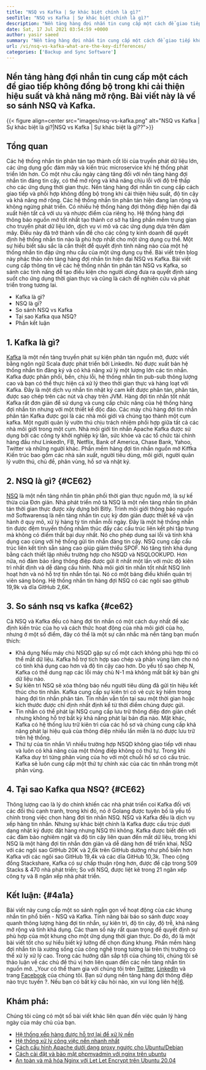 ```yaml
---
title: "NSQ vs Kafka | Sự khác biệt chính là gì?" 
seoTitle: "NSQ vs Kafka | Sự khác biệt chính là gì?" 
description: "Nền tảng hàng đợi nhắn tin cung cấp một cách để giao tiếp không đồng bộ. Bài viết này là về sự khác biệt của hệ thống hàng đợi tin nhắn phân tán NSQ và Kafka." 
date: Sat, 17 Jul 2021 03:54:59 +0000
author: yasir saeed
summary: "Nền tảng hàng đợi nhắn tin cung cấp một cách để giao tiếp không đồng bộ trong khi cải thiện hiệu suất và khả năng mở rộng. Bài viết này là về so sánh NSQ và Kafka." 
url: /vi/nsq-vs-kafka-what-are-the-key-differences/
categories: ['Backup and Sync Software']
---
```


## Nền tảng hàng đợi nhắn tin cung cấp một cách để giao tiếp không đồng bộ trong khi cải thiện hiệu suất và khả năng mở rộng. Bài viết này là về so sánh NSQ và Kafka.

{{< figure align=center src="images/nsq-vs-kafka.png" alt="NSQ vs Kafka | Sự khác biệt là gì?|NSQ vs Kafka | Sự khác biệt là gì??">}}


## **Tổng quan**
Các hệ thống nhắn tin phân tán tạo thành cốt lõi của truyền phát dữ liệu lớn, các ứng dụng gốc đám mây và kiến ​​trúc microservice khi hệ thống phát triển lớn hơn. Có một nhu cầu ngày càng tăng đối với nền tảng hàng đợi nhắn tin đáng tin cậy, có thể mở rộng và khả năng chịu lỗi với độ trễ thấp cho các ứng dụng thời gian thực. Nền tảng hàng đợi nhắn tin cung cấp cách giao tiếp và phối hợp không đồng bộ trong khi cải thiện hiệu suất, độ tin cậy và khả năng mở rộng.
Các hệ thống nhắn tin phân tán hiện đang lan rộng và không ngừng phát triển. Có nhiều hệ thống hàng đợi thông điệp hiện đại đã xuất hiện tất cả với ưu và nhược điểm của riêng họ. Hệ thống hàng đợi thông báo nguồn mở tốt nhất tạo thành cơ sở hạ tầng phần mềm trung gian cho truyền phát dữ liệu lớn, dịch vụ vi mô và các ứng dụng dựa trên đám mây. Điều này đã trở thành vấn đề cho các công ty kinh doanh để quyết định hệ thống nhắn tin nào là phù hợp nhất cho một ứng dụng cụ thể. Một sự hiểu biết sâu sắc là cần thiết để quyết định tính năng nào của một hệ thống nhắn tin đáp ứng nhu cầu của một ứng dụng cụ thể.
Bài viết trên blog này phác thảo nền tảng hàng đợi nhắn tin hiện đại NSQ vs Kafka. Bài viết cung cấp thông tin về các hệ thống nhắn tin phân tán NSQ vs Kafka, so sánh các tính năng để tạo điều kiện cho người dùng đưa ra quyết định sáng suốt cho ứng dụng thời gian thực và cũng là cách để nghiên cứu và phát triển trong tương lai.
  * Kafka là gì?
  * NSQ là gì?
  * So sánh NSQ vs Kafka
  * Tại sao Kafka qua NSQ?
  * Phần kết luận

## 1. Kafka là gì?
[Kafka][1] là một nền tảng truyền phát sự kiện phân tán nguồn mở, được viết bằng ngôn ngữ Scala được phát triển bởi LinkedIn. Nó được xuất bản hệ thống nhắn tin đăng ký và có khả năng xử lý một lượng lớn các tin nhắn. Kafka được phân phối, bền, chịu lỗi, hệ thống nhắn tin pub-sub thông lượng cao và bạn có thể thực hiện cả xử lý theo thời gian thực và hàng loạt với Kafka. Đây là một dịch vụ nhắn tin nhật ký cam kết được phân tán, phân tán, được sao chép trên các nút và chạy trên JVM. Hàng đợi tin nhắn tốt nhất Kafka rất đơn giản để sử dụng và cung cấp chức năng của hệ thống hàng đợi nhắn tin nhưng với một thiết kế độc đáo.
Các máy chủ hàng đợi tin nhắn phân tán Kafka được gọi là các nhà môi giới và chúng tạo thành một cụm kafka. Một người quản lý vườn thú chịu trách nhiệm phối hợp giữa tất cả các nhà môi giới trong một cụm. Nhà môi giới tin nhắn Apache Kafka được sử dụng bởi các công ty khởi nghiệp kỳ lân, sức khỏe và các tổ chức tài chính hàng đầu như LinkedIn, FB, Netflix, Bank of America, Chase Bank, Yahoo, Twitter và những người khác. Phần mềm hàng đợi tin nhắn nguồn mở Kiffka Kiến trúc bao gồm các nhà sản xuất, người tiêu dùng, môi giới, người quản lý vườn thú, chủ đề, phân vùng, hồ sơ và nhật ký.

## 2. NSQ là gì?   {#CE62}
[NSQ][2] là một nền tảng nhắn tin phân phối thời gian thực nguồn mở, là sự kế thừa của Đơn giản. Nhà phát triển mô tả NSQ là một nền tảng nhắn tin phân tán thời gian thực được xây dựng bởi Bitly. Trình môi giới thông báo nguồn mở Softwarensq là nền tảng nhắn tin cực kỳ đơn giản được thiết kế và vận hành ở quy mô, xử lý hàng tỷ tin nhắn mỗi ngày. Đây là một hệ thống nhắn tin được đệm truyền thống nhằm thúc đẩy các cấu trúc liên kết phi tập trung mà không có điểm thất bại duy nhất. Nó cho phép dung sai lỗi và tính khả dụng cao cùng với hệ thống gửi tin nhắn đáng tin cậy.
NSQ cung cấp cấu trúc liên kết tính sẵn sàng cao giúp giảm thiểu SPOF. Nó tăng tính khả dụng bằng cách thiết lập nhiều trường hợp cho NSQD và NSQLOOKUPD. Hơn nữa, nó đảm bảo rằng thông điệp được gửi ít nhất một lần với mức độ kiên trì nhất định và dễ dàng cấu hình. Nhà môi giới tin nhắn tốt nhất NSQ linh hoạt hơn và nó hỗ trợ tin nhắn tồn tại. Nó có một bảng điều khiển quản trị viên sáng bóng. Hệ thống nhắn tin hàng đợi NSQ có các ngôi sao github 19,9k và dĩa GitHub 2,6K.

## 3. So sánh nsq vs kafka   {#ce62}
Cả NSQ và Kafka đều có hàng đợi tin nhắn có một cách duy nhất để xác định kiến ​​trúc của họ và cách thức hoạt động của nhà môi giới của họ, nhưng ở một số điểm, đây có thể là một sự cân nhắc mà nền tảng bạn muốn thích:
  * Khả dụng
Nếu máy chủ NSQD gặp sự cố một cách không phù hợp thì có thể mất dữ liệu. Kafka hỗ trợ tích hợp sao chép và phân vùng làm cho nó có tính khả dụng cao hơn và độ tin cậy cao hơn. Do yếu tố sao chép N, Kafka có thể dung nạp các lỗi máy chủ N-1 mà không mất bất kỳ bản ghi dữ liệu nào.
  * Sự kiên trì
NSQ sẽ xóa thông báo nếu người tiêu dùng đã gửi tín hiệu kết thúc cho tin nhắn.
Kafka cung cấp sự kiên trì có vẻ cực kỳ hiếm trong hàng đợi tin nhắn phân tán. Tin nhắn vẫn tồn tại sau một thời gian hoặc kích thước được chỉ định nhất định kể từ thời điểm chúng được gửi.
  * Tin nhắn có thể phát lại
NSQ cung cấp lưu trữ thông điệp đơn giản chết nhưng không hỗ trợ bất kỳ khả năng phát lại bản địa nào.
Mặt khác, Kafka có hệ thống lưu trữ kiên trì của các hồ sơ và chúng cung cấp khả năng phát lại hiệu quả của thông điệp nhiều lần miễn là nó được lưu trữ trên hệ thống.
  * Thứ tự của tin nhắn
Vì nhiều trường hợp NSQD không giao tiếp với nhau và luôn có khả năng của một thông điệp không có thứ tự. Trong khi Kafka duy trì từng phân vùng của họ với một chuỗi hồ sơ có cấu trúc. Kafka sẽ luôn cung cấp một thứ tự chính xác của các tin nhắn trong một phân vùng.

## 4. Tại sao Kafka qua NSQ?   {#CE62}
Thông lượng cao là lý do chính khiến các nhà phát triển coi Kafka đối với các đối thủ cạnh tranh, trong khi đó, nó ở Golang được tuyên bố là yếu tố chính trong việc chọn hàng đợi tin nhắn NSQ. NSQ và Kafka đều là dịch vụ xếp hàng tin nhắn. Nhưng sự khác biệt chính là Kafka được cấu trúc dưới dạng nhật ký được đặt hàng nhưng NSQ thì không. Kafka được biết đến với các đảm bảo nghiêm ngặt và độ tin cậy liên quan đến mất dữ liệu, trong khi NSQ là một hàng đợi tin nhắn đơn giản và dễ dàng hơn để triển khai.
NSQ với các ngôi sao GitHub 20K và 2,6k trên GitHub dường như phổ biến hơn Kafka với các ngôi sao GitHub 19,4k và các dĩa GitHub 10,3k. Theo cộng đồng Stackshare, Kafka có sự chấp thuận rộng hơn, được đề cập trong 509 Stacks & 470 nhà phát triển; So với NSQ, được liệt kê trong 21 ngăn xếp công ty và 8 ngăn xếp nhà phát triển.

## Kết luận:   {#4a1a}
Bài viết này cung cấp một so sánh ngắn gọn về hoạt động của các khung nhắn tin phổ biến - NSQ và Kafka. Tính năng bài báo so sánh được xoay quanh thông lượng hàng đợi tin nhắn, sự kiên trì, độ tin cậy, độ trễ, khả năng mở rộng và tính khả dụng. Các tham số này rất quan trọng để quyết định sự phù hợp của một khung cho một ứng dụng thời gian thực. Do đó, đó là một bài viết tốt cho sự hiểu biết kỹ lưỡng để chọn đúng khung. Phần mềm hàng đợi nhắn tin là xương sống của công nghệ trong tương lai trên thị trường có thể xử lý xử lý cao. Trong các hướng dẫn sắp tới của chúng tôi, chúng tôi sẽ thảo luận về các chủ đề thú vị hơn liên quan đến các nền tảng nhắn tin nguồn mở.
_Your có thể tham gia với chúng tôi trên [Twitter][3], [LinkedIn][4] và trang [Facebook][5] của chúng tôi. Bạn sử dụng nền tảng hàng đợi thông điệp nào trực tuyến ?. Nếu bạn có bất kỳ câu hỏi nào, xin vui lòng liên hệ][6].

## Khám phá:
Chúng tôi cũng có một số bài viết khác liên quan đến việc quản lý hàng ngày của máy chủ của bạn.
  * [Hệ thống xếp hàng được hỗ trợ lại để xử lý nền][7]
  * [Hệ thống xử lý công việc nền nhanh nhất][8]
  * [Cách cấu hình Apache dưới dạng proxy ngược cho Ubuntu/Debian][9]
  * [Cách cài đặt và bảo mật phpmyadmin với nginx trên ubuntu][10]
  * [An toàn và mã hóa Nginx với Let Let Encrypt trên Ubuntu 20.04][11]

  
[1]: https://kafka.apache.org/
[2]: https://nsq.io/
[3]: https://twitter.com/containerize_co
[4]: https://www.linkedin.com/company/containerize/
[5]: http://facebook.com/containerize
[6]: mailto:yasir.saeed@aspose.com
[7]: https://products.containerize.com/message-queue-software/resque/
[8]: https://products.containerize.com/message-queue-software/sidekiq/
[9]: https://blog.containerize.com/web-server-solution-stack/how-to-configure-apache-as-a-reverse-proxy-for-ubuntudebian/
[10]: https://blog.containerize.com/web-server-solution-stack/how-to-install-and-secure-phpmyadmin-with-nginx-on-ubuntu/
[11]: https://blog.containerize.com/web-server-solution-stack/how-to-secure-nginx-with-letsencrypt-on-ubuntu-20-04/
